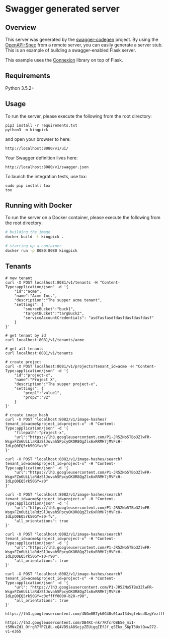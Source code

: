 # Swagger generated server

## Overview
This server was generated by the [swagger-codegen](https://github.com/swagger-api/swagger-codegen) project. By using the
[OpenAPI-Spec](https://github.com/swagger-api/swagger-core/wiki) from a remote server, you can easily generate a server stub.  This
is an example of building a swagger-enabled Flask server.

This example uses the [Connexion](https://github.com/zalando/connexion) library on top of Flask.

## Requirements
Python 3.5.2+

## Usage
To run the server, please execute the following from the root directory:

```
pip3 install -r requirements.txt
python3 -m kingpick
```

and open your browser to here:

```
http://localhost:8080/v1/ui/
```

Your Swagger definition lives here:

```
http://localhost:8080/v1/swagger.json
```

To launch the integration tests, use tox:
```
sudo pip install tox
tox
```

## Running with Docker

To run the server on a Docker container, please execute the following from the root directory:

```bash
# building the image
docker build -t kingpick .

# starting up a container
docker run -p 8080:8080 kingpick
```

## Tenants

```
# new tenant
curl -X POST localhost:8081/v1/tenants -H "Content-Type:application/json" -d '{ 
    "id":"acme", 
    "name":"Acme Inc.", 
    "description":"The supper acme tenant", 
    "settings": { 
        "sourceBucket":"buck1", 
        "targetBucket":"targBuck2",
        "serviceAccountCredentials": "asdfasfasdfdasfdasfdasfdasf"
    } 
}'

# get tenant by id
curl localhost:8081/v1/tenants/acme

# get all tenants
curl localhost:8081/v1/tenants

# create project
curl -X POST localhost:8081/v1/projects?tenant_id=acme -H "Content-Type:application/json" -d '{ 
    "id":"project-x", 
    "name":"Project X", 
    "description":"The supper project-x",         
    "settings": { 
        "prop1":"value1", 
        "prop2":"v2" 
    } 
}'

# create image hash
curl -X POST "localhost:8082/v1/image-hashes?tenant_id=acme&project_id=project-x" -H "Content-Type:application/json" -d '{ 
    "filepath":"project-x", 
    "url":"https://lh3.googleusercontent.com/P1-JR5ZNo5TBo3ZlwFR-WsgxFZn6UiLlaRdzSlJuvah5PpcyOKOR8QgZlx6xRRMH7jMVFcH-IdLpQ0EQ5rk50GY=s0"
}'

curl -X POST "localhost:8082/v1/image-hashes/search?tenant_id=acme&project_id=project-x" -H "Content-Type:application/json" -d '{ 
    "url":"https://lh3.googleusercontent.com/P1-JR5ZNo5TBo3ZlwFR-WsgxFZn6UiLlaRdzSlJuvah5PpcyOKOR8QgZlx6xRRMH7jMVFcH-IdLpQ0EQ5rk50GY=s0"
}'

curl -X POST "localhost:8082/v1/image-hashes/search?tenant_id=acme&project_id=project-x" -H "Content-Type:application/json" -d '{
    "url":"https://lh3.googleusercontent.com/P1-JR5ZNo5TBo3ZlwFR-WsgxFZn6UiLlaRdzSlJuvah5PpcyOKOR8QgZlx6xRRMH7jMVFcH-IdLpQ0EQ5rk50GY=s0-fv",
    "all_orientations": true
}'

curl -X POST "localhost:8082/v1/image-hashes/search?tenant_id=acme&project_id=project-x" -H "Content-Type:application/json" -d '{
    "url":"https://lh3.googleusercontent.com/P1-JR5ZNo5TBo3ZlwFR-WsgxFZn6UiLlaRdzSlJuvah5PpcyOKOR8QgZlx6xRRMH7jMVFcH-IdLpQ0EQ5rk50GY=s0-r90",
    "all_orientations": true
}'

curl -X POST "localhost:8082/v1/image-hashes/search?tenant_id=acme&project_id=project-x" -H "Content-Type:application/json" -d '{
    "url": "https://lh3.googleusercontent.com/P1-JR5ZNo5TBo3ZlwFR-WsgxFZn6UiLlaRdzSlJuvah5PpcyOKOR8QgZlx6xRRMH7jMVFcH-IdLpQ0EQ5rk50GY=c0xffff0000-b20-r90",
    "all_orientations": true
}'

https://lh3.googleusercontent.com/4NGm0B7yk0G40s01axI34vgfvbcd8zgYvzlfFuFDn8VepfLH8exethu5x_qTZEB4RlFObwbiF8ZH7DvW_3dLU70

https://lh3.googleusercontent.com/DB4KC-nkr7RfcrOBESe_miI-tSMNxZd1_OfrgR7fPZL8L-xQ4VD5iA8SejyZEUigqIEfJf_qSEkx_S6pT3UxlQ=w272-v1-e365


``` 